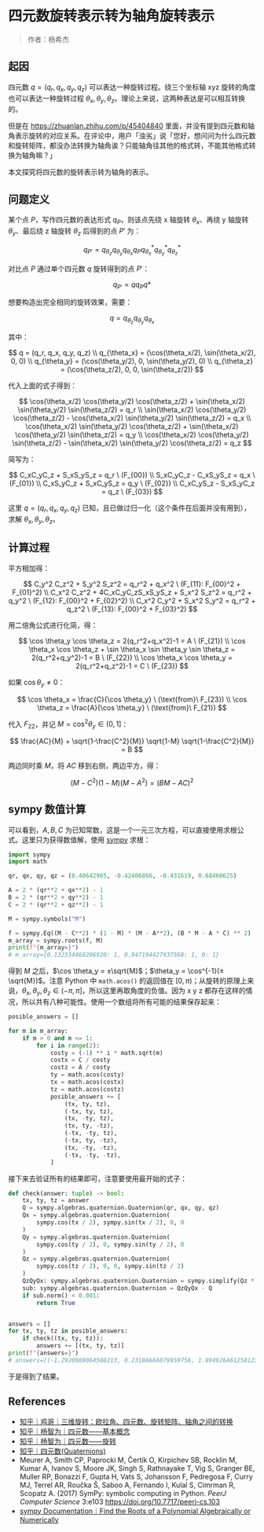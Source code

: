 # 四元数旋转表示转为轴角旋转表示

> 作者：杨希杰

## 起因

四元数 $q=(q_r, q_x, q_y, q_z)$ 可以表达一种旋转过程。绕三个坐标轴 xyz 旋转的角度也可以表达一种旋转过程 $\theta_x, \theta_y, \theta_z$。理论上来说，这两种表达是可以相互转换的。

但是在 https://zhuanlan.zhihu.com/p/45404840 里面，并没有提到四元数和轴角表示旋转的对应关系。在评论中，用户「浊劣」说「您好，想问问为什么四元数和旋转矩阵，都没办法转换为轴角诶？只能轴角往其他的格式转，不能其他格式转换为轴角嘛？」

本文探究将四元数的旋转表示转为轴角的表示。

## 问题定义

某个点 $P$，写作四元数的表达形式 $q_P$，则该点先绕 x 轴旋转 $\theta_x$、再绕 y 轴旋转 $\theta_y$、最后绕 z 轴旋转 $\theta_z$ 后得到的点 $P'$ 为：

$$
q_{P'} = q_{\theta_z} q_{\theta_y} q_{\theta_x} q_P q_{\theta_x}^* q_{\theta_y}^* q_{\theta_z}^*
$$

对比点 $P$ 通过单个四元数 $q$ 旋转得到的点 $P'$：

$$
q_{P'} = q q_P q*
$$

想要构造出完全相同的旋转效果，需要：

$$
q = q_{\theta_z} q_{\theta_y} q_{\theta_x}
$$

其中：

$$
q = (q_r, q_x, q_y, q_z) \\
q_{\theta_x} = (\cos(\theta_x/2), \sin(\theta_x/2), 0, 0) \\
q_{\theta_y} = (\cos(\theta_y/2), 0, \sin(\theta_y/2), 0) \\
q_{\theta_z} = (\cos(\theta_z/2), 0, 0, \sin(\theta_z/2))
$$

代入上面的式子得到：

$$
\cos(\theta_x/2) \cos(\theta_y/2) \cos(\theta_z/2) + \sin(\theta_x/2) \sin(\theta_y/2) \sin(\theta_z/2) = q_r \\
\sin(\theta_x/2) \cos(\theta_y/2) \cos(\theta_z/2) - \cos(\theta_x/2) \sin(\theta_y/2) \sin(\theta_z/2) = q_x \\
\cos(\theta_x/2) \sin(\theta_y/2) \cos(\theta_z/2) + \sin(\theta_x/2) \cos(\theta_y/2) \sin(\theta_z/2) = q_y \\
\cos(\theta_x/2) \cos(\theta_y/2) \sin(\theta_z/2) - \sin(\theta_x/2) \sin(\theta_y/2) \cos(\theta_z/2) = q_z
$$

简写为：

$$
C_xC_yC_z + S_xS_yS_z = q_r \ (F_{00}) \\ 
S_xC_yC_z - C_xS_yS_z = q_x \ (F_{01}) \\
C_xS_yC_z + S_xC_yS_z = q_y \ (F_{02}) \\
C_xC_yS_z - S_xS_yC_z = q_z \ (F_{03})
$$

这里 $q = (q_r, q_x, q_y, q_z)$ 已知，且已做过归一化（这个条件在后面并没有用到），求解 $\theta_x, \theta_y, \theta_z$。

## 计算过程

平方相加得：

$$
C_y^2 C_z^2 + S_y^2 S_z^2 = q_r^2 + q_x^2 \ (F_{11}: F_{00}^2 + F_{01}^2) \\ 
C_x^2 C_z^2 + 4C_xC_yC_zS_xS_yS_z + S_x^2 S_z^2 = q_r^2 + q_y^2 \ (F_{12}: F_{00}^2 + F_{02}^2) \\ 
C_x^2 C_y^2 + S_x^2 S_y^2 = q_r^2 + q_z^2 \ (F_{13}: F_{00}^2 + F_{03}^2)
$$

用二倍角公式进行化简，得：

$$
\cos \theta_y \cos \theta_z = 2(q_r^2+q_x^2)-1 = A \ (F_{21}) \\
\cos \theta_x \cos \theta_z + \sin \theta_x \sin \theta_y \sin \theta_z = 2(q_r^2+q_y^2)-1 = B \ (F_{22}) \\
\cos \theta_x \cos \theta_y = 2(q_r^2+q_z^2)-1 = C \ (F_{23})
$$

如果 $\cos \theta_y \neq 0$：

$$
\cos \theta_x = \frac{C}{\cos \theta_y} \ (\text{from}\ F_{23}) \\
\cos \theta_z = \frac{A}{\cos \theta_y} \ (\text{from}\ F_{21})
$$

代入 $F_{22}$，并记 $M = \cos^2 \theta_y \in (0,1]$：

$$
\frac{AC}{M} + \sqrt{1-\frac{C^2}{M}} \sqrt{1-M} \sqrt{1-\frac{C^2}{M}} = B
$$

两边同时乘 $M$，将 $AC$ 移到右侧，两边平方，得：

$$
(M-C^2)(1-M)(M-A^2)=(BM-AC)^2
$$

## sympy 数值计算

可以看到，$A,B,C$ 为已知常数，这是一个一元三次方程，可以直接使用求根公式。这里只为获得数值解，使用 [sympy](https://docs.sympy.org/latest/index.html) 求根：

```py
import sympy
import math

qr, qx, qy, qz = (0.40642965, -0.42406866, -0.431619, 0.68460625)

A = 2 * (qr**2 + qx**2) - 1
B = 2 * (qr**2 + qy**2) - 1
C = 2 * (qr**2 + qz**2) - 1

M = sympy.symbols("M")

f = sympy.Eq((M - C**2) * (1 - M) * (M - A**2), (B * M - A * C) ** 2)
m_array = sympy.roots(f, M)
print(f"{m_array=}")
# m_array={0.132334460206920: 1, 0.947194427937568: 1, 0: 1}
```

得到 $M$ 之后，$\cos \theta_y = ±\sqrt{M}$；$\theta_y = \cos^{-1}(±\sqrt{M})$。注意 Python 中 `math.acos()` 的返回值在 $[0, \pi)$；从旋转的原理上来说，$\theta_x, \theta_y, \theta_z \in (-\pi, \pi]$，所以这里再取角度的负值。因为 x y z 都存在这样的情况，所以共有八种可能性。使用一个数组将所有可能的结果保存起来：

```py
posible_answers = []

for m in m_array:
    if m > 0 and m <= 1:
        for i in range(2):
            costy = (-1) ** i * math.sqrt(m)
            costx = C / costy
            costz = A / costy
            ty = math.acos(costy)
            tx = math.acos(costx)
            tz = math.acos(costz)
            posible_answers += [
                (tx, ty, tz),
                (-tx, ty, tz),
                (tx, -ty, tz),
                (tx, ty, -tz),
                (-tx, -ty, tz),
                (-tx, ty, -tz),
                (tx, -ty, -tz),
                (-tx, -ty, -tz),
            ]
```

接下来去验证所有的结果即可，注意要使用最开始的式子：

```py
def check(answer: tuple) -> bool:
    tx, ty, tz = answer
    Q = sympy.algebras.quaternion.Quaternion(qr, qx, qy, qz)
    Qx = sympy.algebras.quaternion.Quaternion(
        sympy.cos(tx / 2), sympy.sin(tx / 2), 0, 0
    )
    Qy = sympy.algebras.quaternion.Quaternion(
        sympy.cos(ty / 2), 0, sympy.sin(ty / 2), 0
    )
    Qz = sympy.algebras.quaternion.Quaternion(
        sympy.cos(tz / 2), 0, 0, sympy.sin(tz / 2)
    )
    QzQyQx: sympy.algebras.quaternion.Quaternion = sympy.simplify(Qz * Qy * Qx)
    sub: sympy.algebras.quaternion.Quaternion = QzQyQx - Q
    if sub.norm() < 0.001:
        return True


answers = []
for tx, ty, tz in posible_answers:
    if check((tx, ty, tz)):
        answers += [(tx, ty, tz)]
print(f"{answers=}")
# answers=[(-1.2920989064508213, 0.23186666079959756, 1.894926461258123)]
```

于是得到了结果。

## References

- [知乎｜鸡哥｜三维旋转：欧拉角、四元数、旋转矩阵、轴角之间的转换](https://zhuanlan.zhihu.com/p/45404840)
- [知乎｜杨智为｜四元数——基本概念](https://zhuanlan.zhihu.com/p/27471300)
- [知乎｜杨智为｜四元数——旋转](https://zhuanlan.zhihu.com/p/27541307)
- [知乎｜四元数(Quaternions)](https://www.zhihu.com/tardis/bd/art/97186723)
- Meurer A, Smith CP, Paprocki M, Čertík O, Kirpichev SB, Rocklin M, Kumar A, Ivanov S, Moore JK, Singh S, Rathnayake T, Vig S, Granger BE, Muller RP, Bonazzi F, Gupta H, Vats S, Johansson F, Pedregosa F, Curry MJ, Terrel AR, Roučka Š, Saboo A, Fernando I, Kulal S, Cimrman R, Scopatz A. (2017) SymPy: symbolic computing in Python. *PeerJ Computer Science* 3:e103 https://doi.org/10.7717/peerj-cs.103
- [sympy Documentation｜Find the Roots of a Polynomial Algebraically or Numerically](https://docs.sympy.org/latest/guides/solving/find-roots-polynomial.html)
